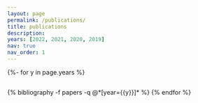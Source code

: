 ```yaml
---
layout: page
permalink: /publications/
title: publications
description: 
years: [2022, 2021, 2020, 2019]
nav: true
nav_order: 1
---
```

<!-- _pages/publications.md -->
<div class="publications">

{%- for y in page.years %}
  <!-- <h2 class="year">{{y}}</h2> -->
  <h2> </h2>
  {% bibliography -f papers -q @*[year={{y}}]* %}
{% endfor %}

</div>
